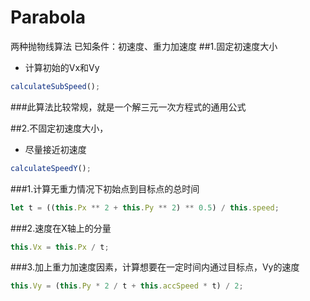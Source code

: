 # Parabola
两种抛物线算法
已知条件：初速度、重力加速度
##1.固定初速度大小 
- 计算初始的Vx和Vy
```typescript
calculateSubSpeed();
```
###此算法比较常规，就是一个解三元一次方程式的通用公式

##2.不固定初速度大小，
- 尽量接近初速度
```typescript
calculateSpeedY();
```
###1.计算无重力情况下初始点到目标点的总时间
```typescript
let t = ((this.Px ** 2 + this.Py ** 2) ** 0.5) / this.speed;
```
###2.速度在X轴上的分量
```typescript
this.Vx = this.Px / t;
```
###3.加上重力加速度因素，计算想要在一定时间内通过目标点，Vy的速度
```typescript
this.Vy = (this.Py * 2 / t + this.accSpeed * t) / 2;
```
